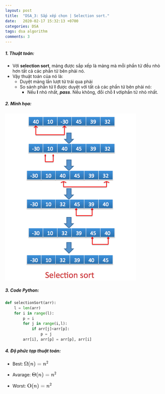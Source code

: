 ```yaml
---
layout: post
title:  "DSA_3: Sắp xếp chọn | Selection sort."
date:   2020-02-17 15:32:13 +0700
categories: DSA
tags: dsa algorithm
comments: 3
---
```


##### **1. Thuật toán:**

* Với **selection sort**, mảng được sắp xếp là mảng mà mỗi phần tử đều nhỏ hơn tất cả các phần tử bên phải nó.
* Vậy thuật toán của nó là:
  - Duyệt mảng lần lượt từ trái qua phải
  - So sánh phần tử **I** được duyệt với tất cả các phần tử bên phải nó:
    - Nếu **I** nhỏ nhất, ***pass***. Nếu không, đổi chỗ **I** vớiphần tử nhỏ nhất.

##### **2. Minh họa:**

<img src="https://raw.githubusercontent.com/khoatranrb/4WIX/master/AI/selection_sort.png" style="zoom:100%;" />

##### **3. Code Python:**

```python
def selectionSort(arr):
    l = len(arr)
    for i in range(l):
        p = i
        for j in range(i,l):
            if arr[j]<arr[p]:
                p = j
        arr[i], arr[p] = arr[p], arr[i]
```

##### **4. Độ phức tạp thuật toán:**

* <html>

  <head>
  <meta charset='UTF-8'><meta name='viewport' content='width=device-width initial-scale=1'>
  <title></title></head>

  <body><p>Best: <span class="MathJax_SVG" tabindex="-1" style="font-size: 100%; display: inline-block;"><svg xmlns:xlink="http://www.w3.org/1999/xlink" width="10.422ex" height="2.812ex" viewBox="0 -895.9 4487.1 1210.7" role="img" focusable="false" style="vertical-align: -0.731ex;"><defs><path stroke-width="0" id="E2-MJMAIN-3A9" d="M55 454Q55 503 75 546T127 617T197 665T272 695T337 704H352Q396 704 404 703Q527 687 596 615T666 454Q666 392 635 330T559 200T499 83V80H543Q589 81 600 83T617 93Q622 102 629 135T636 172L637 177H677V175L660 89Q645 3 644 2V0H552H488Q461 0 456 3T451 20Q451 89 499 235T548 455Q548 512 530 555T483 622T424 656T361 668Q332 668 303 658T243 626T193 560T174 456Q174 380 222 233T270 20Q270 7 263 0H77V2Q76 3 61 89L44 175V177H84L85 172Q85 171 88 155T96 119T104 93Q109 86 120 84T178 80H222V83Q206 132 162 199T87 329T55 454Z"></path><path stroke-width="0" id="E2-MJMAIN-28" d="M94 250Q94 319 104 381T127 488T164 576T202 643T244 695T277 729T302 750H315H319Q333 750 333 741Q333 738 316 720T275 667T226 581T184 443T167 250T184 58T225 -81T274 -167T316 -220T333 -241Q333 -250 318 -250H315H302L274 -226Q180 -141 137 -14T94 250Z"></path><path stroke-width="0" id="E2-MJMATHI-6E" d="M21 287Q22 293 24 303T36 341T56 388T89 425T135 442Q171 442 195 424T225 390T231 369Q231 367 232 367L243 378Q304 442 382 442Q436 442 469 415T503 336T465 179T427 52Q427 26 444 26Q450 26 453 27Q482 32 505 65T540 145Q542 153 560 153Q580 153 580 145Q580 144 576 130Q568 101 554 73T508 17T439 -10Q392 -10 371 17T350 73Q350 92 386 193T423 345Q423 404 379 404H374Q288 404 229 303L222 291L189 157Q156 26 151 16Q138 -11 108 -11Q95 -11 87 -5T76 7T74 17Q74 30 112 180T152 343Q153 348 153 366Q153 405 129 405Q91 405 66 305Q60 285 60 284Q58 278 41 278H27Q21 284 21 287Z"></path><path stroke-width="0" id="E2-MJMAIN-29" d="M60 749L64 750Q69 750 74 750H86L114 726Q208 641 251 514T294 250Q294 182 284 119T261 12T224 -76T186 -143T145 -194T113 -227T90 -246Q87 -249 86 -250H74Q66 -250 63 -250T58 -247T55 -238Q56 -237 66 -225Q221 -64 221 250T66 725Q56 737 55 738Q55 746 60 749Z"></path><path stroke-width="0" id="E2-MJMAIN-3D" d="M56 347Q56 360 70 367H707Q722 359 722 347Q722 336 708 328L390 327H72Q56 332 56 347ZM56 153Q56 168 72 173H708Q722 163 722 153Q722 140 707 133H70Q56 140 56 153Z"></path><path stroke-width="0" id="E2-MJMAIN-32" d="M109 429Q82 429 66 447T50 491Q50 562 103 614T235 666Q326 666 387 610T449 465Q449 422 429 383T381 315T301 241Q265 210 201 149L142 93L218 92Q375 92 385 97Q392 99 409 186V189H449V186Q448 183 436 95T421 3V0H50V19V31Q50 38 56 46T86 81Q115 113 136 137Q145 147 170 174T204 211T233 244T261 278T284 308T305 340T320 369T333 401T340 431T343 464Q343 527 309 573T212 619Q179 619 154 602T119 569T109 550Q109 549 114 549Q132 549 151 535T170 489Q170 464 154 447T109 429Z"></path></defs><g stroke="currentColor" fill="currentColor" stroke-width="0" transform="matrix(1 0 0 -1 0 0)"><use xlink:href="#E2-MJMAIN-3A9" x="0" y="0"></use><use xlink:href="#E2-MJMAIN-28" x="722" y="0"></use><use xlink:href="#E2-MJMATHI-6E" x="1111" y="0"></use><use xlink:href="#E2-MJMAIN-29" x="1711" y="0"></use><use xlink:href="#E2-MJMAIN-3D" x="2377" y="0"></use><g transform="translate(3433,0)"><use xlink:href="#E2-MJMATHI-6E" x="0" y="0"></use><use transform="scale(0.707)" xlink:href="#E2-MJMAIN-32" x="848" y="513"></use></g></g></svg></span><script type="math/tex">\Omega(n)=n^2</script></p>
  </body>
  </html>

* <p>


  </p>

  <html>

  <head>
  <meta charset='UTF-8'><meta name='viewport' content='width=device-width initial-scale=1'>
  <title></title></head>

  <body><p>Avarage: <span class="MathJax_SVG" tabindex="-1" style="font-size: 100%; display: inline-block;"><svg xmlns:xlink="http://www.w3.org/1999/xlink" width="10.552ex" height="2.812ex" viewBox="0 -895.9 4543.1 1210.7" role="img" focusable="false" style="vertical-align: -0.731ex;"><defs><path stroke-width="0" id="E2-MJMAIN-398" d="M56 340Q56 423 86 494T164 610T270 680T388 705Q521 705 621 601T722 341Q722 260 693 191T617 75T510 4T388 -22T267 3T160 74T85 189T56 340ZM610 339Q610 428 590 495T535 598T463 651T384 668Q332 668 289 638T221 566Q168 485 168 339Q168 274 176 235Q189 158 228 105T324 28Q356 16 388 16Q415 16 442 24T501 54T555 111T594 205T610 339ZM223 263V422H263V388H514V422H554V263H514V297H263V263H223Z"></path><path stroke-width="0" id="E2-MJMAIN-28" d="M94 250Q94 319 104 381T127 488T164 576T202 643T244 695T277 729T302 750H315H319Q333 750 333 741Q333 738 316 720T275 667T226 581T184 443T167 250T184 58T225 -81T274 -167T316 -220T333 -241Q333 -250 318 -250H315H302L274 -226Q180 -141 137 -14T94 250Z"></path><path stroke-width="0" id="E2-MJMATHI-6E" d="M21 287Q22 293 24 303T36 341T56 388T89 425T135 442Q171 442 195 424T225 390T231 369Q231 367 232 367L243 378Q304 442 382 442Q436 442 469 415T503 336T465 179T427 52Q427 26 444 26Q450 26 453 27Q482 32 505 65T540 145Q542 153 560 153Q580 153 580 145Q580 144 576 130Q568 101 554 73T508 17T439 -10Q392 -10 371 17T350 73Q350 92 386 193T423 345Q423 404 379 404H374Q288 404 229 303L222 291L189 157Q156 26 151 16Q138 -11 108 -11Q95 -11 87 -5T76 7T74 17Q74 30 112 180T152 343Q153 348 153 366Q153 405 129 405Q91 405 66 305Q60 285 60 284Q58 278 41 278H27Q21 284 21 287Z"></path><path stroke-width="0" id="E2-MJMAIN-29" d="M60 749L64 750Q69 750 74 750H86L114 726Q208 641 251 514T294 250Q294 182 284 119T261 12T224 -76T186 -143T145 -194T113 -227T90 -246Q87 -249 86 -250H74Q66 -250 63 -250T58 -247T55 -238Q56 -237 66 -225Q221 -64 221 250T66 725Q56 737 55 738Q55 746 60 749Z"></path><path stroke-width="0" id="E2-MJMAIN-3D" d="M56 347Q56 360 70 367H707Q722 359 722 347Q722 336 708 328L390 327H72Q56 332 56 347ZM56 153Q56 168 72 173H708Q722 163 722 153Q722 140 707 133H70Q56 140 56 153Z"></path><path stroke-width="0" id="E2-MJMAIN-32" d="M109 429Q82 429 66 447T50 491Q50 562 103 614T235 666Q326 666 387 610T449 465Q449 422 429 383T381 315T301 241Q265 210 201 149L142 93L218 92Q375 92 385 97Q392 99 409 186V189H449V186Q448 183 436 95T421 3V0H50V19V31Q50 38 56 46T86 81Q115 113 136 137Q145 147 170 174T204 211T233 244T261 278T284 308T305 340T320 369T333 401T340 431T343 464Q343 527 309 573T212 619Q179 619 154 602T119 569T109 550Q109 549 114 549Q132 549 151 535T170 489Q170 464 154 447T109 429Z"></path></defs><g stroke="currentColor" fill="currentColor" stroke-width="0" transform="matrix(1 0 0 -1 0 0)"><use xlink:href="#E2-MJMAIN-398" x="0" y="0"></use><use xlink:href="#E2-MJMAIN-28" x="778" y="0"></use><use xlink:href="#E2-MJMATHI-6E" x="1167" y="0"></use><use xlink:href="#E2-MJMAIN-29" x="1767" y="0"></use><use xlink:href="#E2-MJMAIN-3D" x="2433" y="0"></use><g transform="translate(3489,0)"><use xlink:href="#E2-MJMATHI-6E" x="0" y="0"></use><use transform="scale(0.707)" xlink:href="#E2-MJMAIN-32" x="848" y="513"></use></g></g></svg></span><script type="math/tex">\Theta (n) = n^2</script></p>
  </body>
  </html>

* <p>


  </p>

  <html>

  <head>
  <meta charset='UTF-8'><meta name='viewport' content='width=device-width initial-scale=1'>
  <title></title></head>

  <body><p>Worst: <span class="MathJax_SVG" tabindex="-1" style="font-size: 100%; display: inline-block;"><svg xmlns:xlink="http://www.w3.org/1999/xlink" width="10.552ex" height="2.812ex" viewBox="0 -895.9 4543.1 1210.7" role="img" focusable="false" style="vertical-align: -0.731ex;"><defs><path stroke-width="0" id="E14-MJMAIN-4F" d="M56 340Q56 423 86 494T164 610T270 680T388 705Q521 705 621 601T722 341Q722 260 693 191T617 75T510 4T388 -22T267 3T160 74T85 189T56 340ZM467 647Q426 665 388 665Q360 665 331 654T269 620T213 549T179 439Q174 411 174 354Q174 144 277 61Q327 20 385 20H389H391Q474 20 537 99Q603 188 603 354Q603 411 598 439Q577 592 467 647Z"></path><path stroke-width="0" id="E14-MJMAIN-28" d="M94 250Q94 319 104 381T127 488T164 576T202 643T244 695T277 729T302 750H315H319Q333 750 333 741Q333 738 316 720T275 667T226 581T184 443T167 250T184 58T225 -81T274 -167T316 -220T333 -241Q333 -250 318 -250H315H302L274 -226Q180 -141 137 -14T94 250Z"></path><path stroke-width="0" id="E14-MJMATHI-6E" d="M21 287Q22 293 24 303T36 341T56 388T89 425T135 442Q171 442 195 424T225 390T231 369Q231 367 232 367L243 378Q304 442 382 442Q436 442 469 415T503 336T465 179T427 52Q427 26 444 26Q450 26 453 27Q482 32 505 65T540 145Q542 153 560 153Q580 153 580 145Q580 144 576 130Q568 101 554 73T508 17T439 -10Q392 -10 371 17T350 73Q350 92 386 193T423 345Q423 404 379 404H374Q288 404 229 303L222 291L189 157Q156 26 151 16Q138 -11 108 -11Q95 -11 87 -5T76 7T74 17Q74 30 112 180T152 343Q153 348 153 366Q153 405 129 405Q91 405 66 305Q60 285 60 284Q58 278 41 278H27Q21 284 21 287Z"></path><path stroke-width="0" id="E14-MJMAIN-29" d="M60 749L64 750Q69 750 74 750H86L114 726Q208 641 251 514T294 250Q294 182 284 119T261 12T224 -76T186 -143T145 -194T113 -227T90 -246Q87 -249 86 -250H74Q66 -250 63 -250T58 -247T55 -238Q56 -237 66 -225Q221 -64 221 250T66 725Q56 737 55 738Q55 746 60 749Z"></path><path stroke-width="0" id="E14-MJMAIN-3D" d="M56 347Q56 360 70 367H707Q722 359 722 347Q722 336 708 328L390 327H72Q56 332 56 347ZM56 153Q56 168 72 173H708Q722 163 722 153Q722 140 707 133H70Q56 140 56 153Z"></path><path stroke-width="0" id="E14-MJMAIN-32" d="M109 429Q82 429 66 447T50 491Q50 562 103 614T235 666Q326 666 387 610T449 465Q449 422 429 383T381 315T301 241Q265 210 201 149L142 93L218 92Q375 92 385 97Q392 99 409 186V189H449V186Q448 183 436 95T421 3V0H50V19V31Q50 38 56 46T86 81Q115 113 136 137Q145 147 170 174T204 211T233 244T261 278T284 308T305 340T320 369T333 401T340 431T343 464Q343 527 309 573T212 619Q179 619 154 602T119 569T109 550Q109 549 114 549Q132 549 151 535T170 489Q170 464 154 447T109 429Z"></path></defs><g stroke="currentColor" fill="currentColor" stroke-width="0" transform="matrix(1 0 0 -1 0 0)"><use xlink:href="#E14-MJMAIN-4F" x="0" y="0"></use><use xlink:href="#E14-MJMAIN-28" x="778" y="0"></use><use xlink:href="#E14-MJMATHI-6E" x="1167" y="0"></use><use xlink:href="#E14-MJMAIN-29" x="1767" y="0"></use><use xlink:href="#E14-MJMAIN-3D" x="2433" y="0"></use><g transform="translate(3489,0)"><use xlink:href="#E14-MJMATHI-6E" x="0" y="0"></use><use transform="scale(0.707)" xlink:href="#E14-MJMAIN-32" x="848" y="513"></use></g></g></svg></span><script type="math/tex">\Omicron(n) = n^2</script></p>
  </body>
  </html>